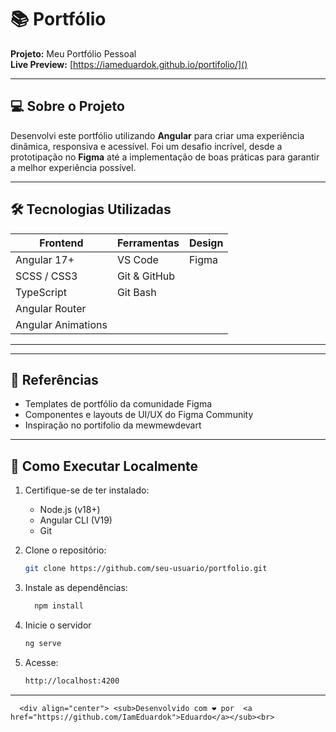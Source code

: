 # 📚 Portfólio 

**Projeto:** Meu Portfólio Pessoal  
**Live Preview:** [https://iameduardok.github.io/portifolio/]()   

---

## 💻 Sobre o Projeto

Desenvolvi este portfólio utilizando **Angular** para criar uma experiência dinâmica, responsiva e acessível. Foi um desafio incrível, desde a prototipação no **Figma** até a implementação de boas práticas para garantir a melhor experiência possível.

---

## 🛠 Tecnologias Utilizadas

| Frontend           | Ferramentas          | Design           |
|--------------------|----------------------|------------------|
| Angular 17+        | VS Code              | Figma            |
| SCSS / CSS3        | Git & GitHub         |                  |
| TypeScript         | Git Bash             |                  |
| Angular Router     |                      |                  |
| Angular Animations |                      |                  |

---


---

## 📌 Referências

- Templates de portfólio da comunidade Figma
- Componentes e layouts de UI/UX do Figma Community
- Inspiração no portifolio da mewmewdevart

---

## 🚀 Como Executar Localmente


1. Certifique-se de ter instalado:
   - Node.js (v18+)
   - Angular CLI (V19)
   - Git

2. Clone o repositório:  
   ```bash
   git clone https://github.com/seu-usuario/portfolio.git
   ```

3. Instale as dependências:
    ```bash
      npm install
    ```

 4. Inicie o servidor
      ```bash
      ng serve
      ```
5. Acesse:
      ```bash
      http://localhost:4200
      ```
---

      <div align="center"> <sub>Desenvolvido com ❤️ por  <a href="https://github.com/IamEduardok">Eduardo</a></sub><br> 